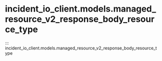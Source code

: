 # incident_io_client.models.managed_resource_v2_response_body_resource_type

::: incident_io_client.models.managed_resource_v2_response_body_resource_type
